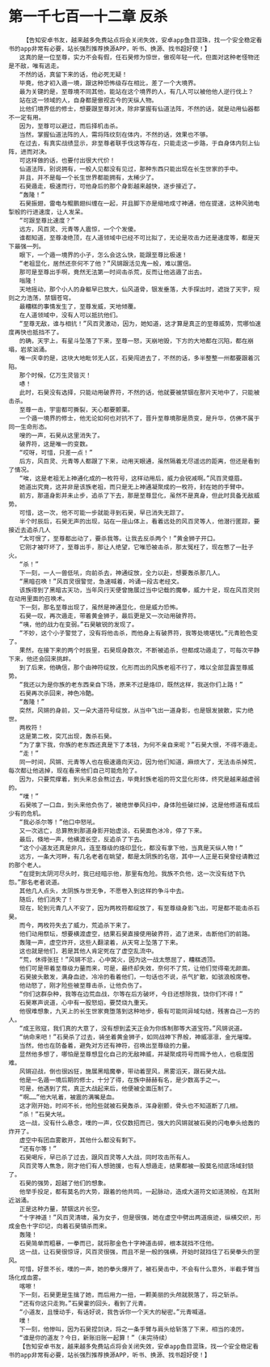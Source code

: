 # 第一千七百一十二章 反杀
        【告知安卓书友，越来越多免费站点将会关闭失效，安卓app鱼目混珠，找一个安全稳定看书的app非常有必要，站长强烈推荐换源APP，听书、换源、找书超好使！】
       这真的是一位至尊，实力不会有假，任石昊修为惊世，傲视年轻一代，但面对这种老怪物还是不敌，唯有逃走。
       不然的话，真留下来的话，他必死无疑！
       毕竟，他才初入遁一境，跟这种恐怖级存在相比，差了一个大境界。
       最为关键的是，至尊境不同其他，能站在这个境界的人，有几人可以被他他人逆行伐上？
       站在这一领域的人，自身都是傲视古今的天纵人物。
       比他们境界低的修士，想要跟至尊对决，除非掌握有仙道法阵，不然的话，就是动用仙器都不一定有用。
       因为，至尊可以避过，而后择机击杀。
       当然，掌握仙道法阵的人，需将阵纹刻在体内，不然的话，效果也不够。
       在过去，有真实战绩显示，非至尊者联手伐这等存在，只能走这一步路，于自身体内刻上仙阵，进而对决。
       可这样做的话，也要付出很大代价！
       仙道法阵，别说拥有，一般人见都没有见过，那种东西只能出现在长生世家的手中。
       并且，并不是每一个长生世界都能拥有，太稀少了。
       石昊遁走，极速而行，可他身后的那个身影越来越快，逐步接近了。
       “轰隆！”
       石昊振翅，雷电与鲲鹏翅纠缠在一起，并且脚下亦是缩地成寸神通，他在提速，这种风驰电掣般的行进速度，让人发呆。
       “可跟至尊比速度？”
       远方，风百灵、元青等人震惊，一个个发傻。
       谁都知道，至尊凌绝顶，在人道领域中已经不可比拟了，无论是攻击力还是速度等，都是天下最强一列。
       眼下，一个遁一境界的小子，怎么会这么快，能跟至尊比极速！
       “老祖显化，居然还奈何不了他？”风锵跟活见鬼一般，难以置信。
       那可是至尊出手啊，竟然无法第一时间击杀荒，反而让他逃遁了出去。
       嗡隆！
       天地摇动，那个小人的身躯早已放大，仙风道骨，银发垂落，大手探出时，遮拢了天宇，规则之力浩荡，禁锢苍穹。
       最糟糕的事情发生了，至尊发威，天地倾覆。
       在人道领域中，没有人可以抵抗他们。
       “至尊无敌，谁与相抗！”风百灵激动，因为，她知道，这才算是真正的至尊威势，荒哪怕速度再快也抵挡不了。
       的确，天宇上，有星斗坠落了下来，至尊一怒，天崩地毁，下方的大地都在沉陷，都在崩塌，岩浆汹涌。
       唯一庆幸的是，这块大地毗邻无人区，石昊闯进去了，不然的话，多半整整一州都要跟着沉陷。
       那个时候，亿万生灵皆灭！
       哧！
       此时，石昊没有选择，只能动用破界符，不然的话，他就要被禁锢在那片天地中了，只能被击杀。
       至尊一击，宇宙都可撕裂，天心都要颤栗。
       一个遁一境界的修士，他无论如何也对抗不了，晋升至尊境那是质变，是升华，仿佛不属于同一生命形态。
       嗖的一声，石昊从这里消失了。
       破界符，这是唯一的变数。
       “哎呀，可惜，只差一点！”
       后方，风百灵、元青等人都跟了下来，动用天眼通，虽然隔着无尽遥远的距离，但还是看到了情况。
       “唉，这是老祖无上神通化成的一枚符号，这样动用后，威力会锐减啊。”风百灵蹙眉。
       她道出究竟，这并非是该族老祖，而只是无上神通凝聚成的一枚符，封在她的手臂中。
       前方，那道身影并未止步，追杀了下去，那是至尊显化，虽然不是真身，但此时具备无敌威势。
       可惜，这一次，他不可能一步就能寻到石昊，早已消失无踪了。
       半个时辰后，石昊无声的出现，站在一座山体上，看着远处的风百灵等人，他潜行匿踪，要接近去追杀几人
       “太可恨了，至尊都出动了，要杀我等。让我去反杀两个！”黄金狮子开口。
       它刚才被吓坏了，至尊出手，那让人绝望，它唯恐被击杀，那太冤枉了，现在憋了一肚子火。
       “杀！”
       下一刻，一人一兽低吼，向前杀去，神通绽放，全力以赴，想要轰杀那几人。
       “黑暗召唤！”风百灵很警觉，急速喊着，吟诵一段古老经文。
       该族得到了黑暗古天功，当年风行天便曾施展过当中记载的魔拳，威力十足，现在风百灵则在动用里面的召唤术。
       下一刻，那名至尊出现了，虽然是神通显化，但是威力恐怖。
       石昊一叹，再次遁走，带着黄金狮子，最后更是又一次动用破界符。
       “咦，他的战力在变弱。”石昊敏锐的发现了。
       “不妙，这个小子警觉了，没有将他击杀，而他身上有破界符，我等处境堪忧。”元青脸色变了。
       果然，在接下来的两个时辰里，石昊现身数次，不断被追杀，但都成功遁走了，可每次平静下来，他还会回来挑衅。
       到了后来，他确信，那个由神符绽放，化形而出的风族老祖不行了，难以全部显露至尊威势。
       “我还以为是你族的老东西亲自下场，原来不过是烙印，既然这样，我送你们上路！”
       石昊再次杀回来，神色冷酷。
       “轰隆！”
       突然，风锵的身前，又一朵大道符号绽放，从当中飞出一道身影，也是银发披散，实力绝世。
       两枚符！
       这是第二枚，突兀出现，轰杀石昊。
       “为了拿下我，你族的老东西还真是下了本钱，为何不亲自来呢？”石昊大恨，不得不遁走。
       “走！”
       同一时间，风锵、元青等人也在极速遁向天边，因为他们知道，麻烦大了，无法击杀掉荒，每次都让他逃掉，现在看来他们自己可能危险了。
       因为，只要荒撑着，到头来总会熬过去，毕竟封族老祖的符文显化形体，终究是越来越虚弱的。
       “噗！”
       石昊咳了一口血，到头来他负伤了，被绝世拳风扫中，身体险些破烂掉，这是他修道有成后少有的危机。
       “我必杀尔等！”他口中怒吼。
       又一次逃亡，总算熬到那道身影开始虚淡，石昊面色冰冷，停了下来。
       最后，倏地一声，他横渡长空，反追杀了下去。
       “这个小道友还真是非凡，连至尊级的烙印显化，都没有拿下他，当真是天纵人物！”
       远方，一条大河畔，有几名老者在眺望，都是太阴族的名宿，其中一人正是石昊曾经请教过的那个老人。
       “在提到太阴河尽头时，我已经暗示他，那里有危险。我族不负他，这一次没有结下仇怨。”那名老者说道。
       其他几人点头，太阴族与世无争，不愿卷入到这样的争斗中去。
       随后，他们消失了！
       现在，轮到元青几人不安了，因为两枚符都绽放了，有至尊级身影飞出，可是都不能击杀石昊。
       而今，两枚符失去了威力，荒追杀下来了。
       他们动用祭坛，想要横渡虚空，结果石昊直接使用破界符，追了进来，击断他们的前路。
       轰隆一声，虚空炸开，这些人翻滚着，从天穹上坠落了下来。
       这也就是他们，若是其他人肯定死在了虚空乱流中。
       “荒，休得张狂！”风锵不忿，心中窝火，因为这一战太憋屈了，糟糕透顶。
       他们可是带着至尊级力量而来，可是，最终却失效，奈何不了荒，让他们觉得毫无颜面。
       石昊披头散发，满身血迹，冷冷的看着他们，一句话也不说，杀气扩散，如骇浪般席卷。
       他动怒了，刚才险些被至尊击杀，让他负伤了。
       “你们这群杂种，我等在边荒血战，尔等在后方破坏，今日还想除我，饶你们不得！”
       石昊寒声说道，心中有一股怒焰，要焚烧九重天。
       他很难想象，九天上的长生世家竟堕落到这种地步，极有可能同异域勾结，残害自己一方的人。
       “成王败寇，我们真的大意了，没有想到孟天正会为你炼制那等大道宝符。”风锵说道。
       “纳命来吧！”石昊杀了过去，骑坐着黄金狮子，如同战神下界般，神威凛凛，金光璀璨。
       当然，他也在防备着，避免对方还有神符，召唤出至尊级的力量。
       显然他多想了，哪怕是至尊想显化自己的无敌神威，并凝聚成符号而赐予他人，也极度困难。
       风锵迎战，倒也很凶狂，施展黑暗魔拳，带动着罡风，黑雾滔天，跟石昊大战。
       他是一名遁一境后期的修士，十分了得，在族中赫赫有名，是少数高手之一。
       可是，他遇到了荒，真正大战起来后，他便被全面压制了。
       “啊……”他大吼着，被震的满嘴是血。
       这才刚开始，时间不长，他险些就被石昊轰杀，浑身剧颤，骨头也不知道断了几根。
       “杀！”石昊大吼。
       这一战，没有什么悬念，噗的一声，仅仅数招而已，强大的风锵就被石昊的闪电拳头给轰的炸开了。
       虚空中有团血雾散开，其他什么都没有剩下。
       “还有尔等！”
       石昊喝斥，早已杀了过去，跟风百灵等人大战，同时攻击所有人。
       风百灵等人焦急，刚才他们有人想驰援，也有人想遁走，结果都被一股莫名彻底场域封锁了。
       石昊的强势，超越了他们的想象。
       他举手投足，都有莫名的大势，跟着的他共鸣，一起脉动，造成大道符文如涟漪般，在其附近汹涌。
       正是这种力量，禁锢这片长空。
       “十字神道！”风百灵清啸，虽为女子，但是很强，她在虚空中劈出两道痕迹，纵横交织，形成金色十字印记，向着石昊镇杀而来。
       轰隆！
       石昊简单而粗暴，一拳而已，就将那金色十字神道击碎，根本就挡不住他。
       这一战，让石昊很惊讶，风百灵很强，而且不是一般的强横，开始时就挡住了石昊拳头的罡风。
       可惜，好景不长，噗的一声，她的拳头爆开了，被石昊击中，不会有什么意外，半截手臂当场化成血雾。
       喀嚓！
       下一刻，石昊更是生擒了她，而后用力一扭，一颗美丽的头颅就脱落了，将之斩杀。
       “还有你这只走狗。”石昊霍的回头，看到了元青。
       “小道友，且慢动手，有话好说，我告诉你一个天大的秘密。”元青喊道。
       噗！
       下一刻，他惨叫，因为石昊捏剑诀，将之一条手臂与肩头给斩落了下来，相当的凌厉。
       “谁是你的道友？今日，新账旧账一起算！”（未完待续）
       【告知安卓书友，越来越多免费站点将会关闭失效，安卓app鱼目混珠，找一个安全稳定看书的app非常有必要，站长强烈推荐换源APP，听书、换源、找书超好使！】